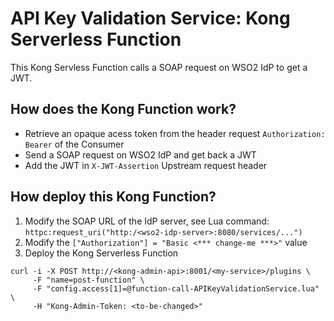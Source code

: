 # API Key Validation Service: Kong Serverless Function
This Kong Servless Function calls a SOAP request on WSO2 IdP to get a JWT.

## How does the Kong Function work?
- Retrieve an opaque acess token from the header request ```Authorization: Bearer``` of the Consumer
- Send a SOAP request on WSO2 IdP and get back a JWT
- Add the JWT in ```X-JWT-Assertion``` Upstream request header

## How deploy this Kong Function?
1) Modify the SOAP URL of the IdP server, see Lua command: ```httpc:request_uri("http:/<wso2-idp-server>:8080/services/...")```
2) Modify the ```["Authorization"] = "Basic <*** change-me ***>"``` value
3) Deploy the Kong Serverless Function
```
curl -i -X POST http://<kong-admin-api>:8001/<my-service>/plugins \
     -F "name=post-function" \
     -F "config.access[1]=@function-call-APIKeyValidationService.lua" \
     -H "Kong-Admin-Token: <to-be-changed>"
```